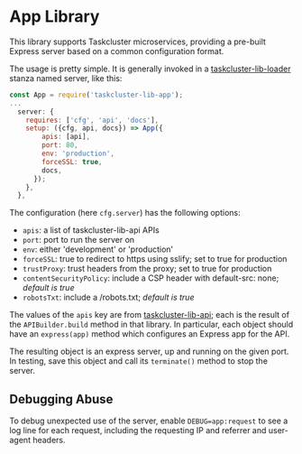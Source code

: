 # App Library

This library supports Taskcluster microservices, providing a pre-built Express
server based on a common configuration format.

The usage is pretty simple.  It is generally invoked in a
[taskcluster-lib-loader](https://github.com/taskcluster/taskcluster/tree/master/libraries/loader)
stanza named server, like this:

```js
const App = require('taskcluster-lib-app');
...
  server: {
    requires: ['cfg', 'api', 'docs'],
    setup: ({cfg, api, docs}) => App({
        apis: [api],
        port: 80,
        env: 'production',
        forceSSL: true,
        docs,
      });
    },
  },
```

The configuration (here `cfg.server`) has the following options:

 * `apis`: a list of taskcluster-lib-api APIs
 * `port`: port to run the server on
 * `env`: either 'development' or 'production'
 * `forceSSL`: true to redirect to https using sslify; set to true for production
 * `trustProxy`: trust headers from the proxy; set to true for production
 * `contentSecurityPolicy`: include a CSP header with default-src: none; *default is true*
 * `robotsTxt`: include a /robots.txt; *default is true*

The values of the `apis` key are from
[taskcluster-lib-api](https://github.com/taskcluster/taskcluster/tree/master/libraries/api); each
is the result of the `APIBuilder.build` method in that library. In particular,
each object should have an `express(app)` method which configures an Express
app for the API.

The resulting object is an express server, up and running on the given port.
In testing, save this object and call its `terminate()` method to stop the
server.

## Debugging Abuse

To debug unexpected use of the server, enable `DEBUG=app:request` to see a log
line for each request, including the requesting IP and referrer and user-agent
headers.
